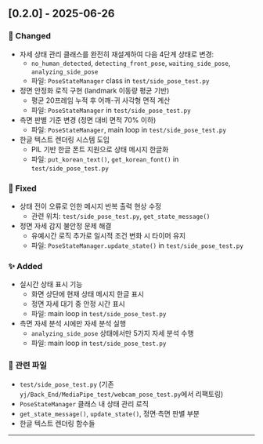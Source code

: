 ## [0.2.0] - 2025-06-26

### 🔧 Changed
- 자세 상태 관리 클래스를 완전히 재설계하여 다음 4단계 상태로 변경:
  - `no_human_detected`, `detecting_front_pose`, `waiting_side_pose`, `analyzing_side_pose`
  - 파일: `PoseStateManager` class in `test/side_pose_test.py`
- 정면 안정화 로직 구현 (landmark 이동량 평균 기반)
  - 평균 20프레임 누적 후 어깨-귀 사각형 면적 계산
  - 파일: `PoseStateManager` in `test/side_pose_test.py`
- 측면 판별 기준 변경 (정면 대비 면적 70% 이하)
  - 파일: `PoseStateManager`, main loop in `test/side_pose_test.py`
- 한글 텍스트 렌더링 시스템 도입
  - PIL 기반 한글 폰트 지원으로 상태 메시지 한글화
  - 파일: `put_korean_text()`, `get_korean_font()` in `test/side_pose_test.py`

### 🐛 Fixed
- 상태 전이 오류로 인한 메시지 반복 출력 현상 수정
  - 관련 위치: `test/side_pose_test.py`, `get_state_message()`
- 정면 자세 감지 불안정 문제 해결
  - 유예시간 로직 추가로 일시적 조건 변화 시 타이머 유지
  - 파일: `PoseStateManager.update_state()` in `test/side_pose_test.py`

### ✨ Added
- 실시간 상태 표시 기능
  - 화면 상단에 현재 상태 메시지 한글 표시
  - 정면 자세 대기 중 안정 시간 표시
  - 파일: main loop in `test/side_pose_test.py`
- 측면 자세 분석 시에만 자세 분석 실행
  - `analyzing_side_pose` 상태에서만 5가지 자세 분석 수행
  - 파일: main loop in `test/side_pose_test.py`

### 📂 관련 파일
- `test/side_pose_test.py` (기존 `yj/Back_End/MediaPipe_test/webcam_pose_test.py`에서 리팩토링)
- `PoseStateManager` 클래스 내 상태 관리 로직
- `get_state_message()`, `update_state()`, 정면·측면 판별 부분
- 한글 텍스트 렌더링 함수들

---